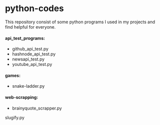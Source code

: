 # python-codes

This repository consist of some python programs I used in my projects and find helpful for everyone.

#### api_test_programs:
- github_api_test.py
- hashnode_api_test.py
- newsapi_test.py
- youtube_api_test.py

#### games:
- snake-ladder.py

#### web-scrapping:
- brainyquote_scrapper.py

slugify.py
